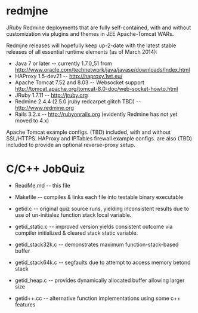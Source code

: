 redmjne
=======

JRuby Redmine deployments that are fully self-contained, with and without
customization via plugins and themes in JEE Apache-Tomcat WARs.

Redmjne releases will hopefully keep up-2-date with the latest stable releases 
of all essential runtime elements (as of March 2014):
 
  * Java 7 or later -- currently 1.7.0_51 from <http://www.oracle.com/technetwork/java/javase/downloads/index.html>
  * HAProxy 1.5-dev21 -- <http://haproxy.1wt.eu/>
  * Apache Tomcat 7.52 and 8.03 -- Websocket support <http://tomcat.apache.org/tomcat-8.0-doc/web-socket-howto.html>
  * JRuby 1.7.11 -- <http://jruby.org> 
  * Redmine 2.4.4 (2.5.0 jruby redcarpet glitch TBD) -- <http://www.redmine.org>
  * Rails 3.2.x -- <http://rubyonrails.org> (evidently Redmine has not yet moved to 4.x)

Apache Tomcat example configs. (TBD) included, with and without SSL/HTTPS.
HAProxy and IPTables firewall example configs. are also (TBD) included to provide
an optional reverse-proxy setup. 

C/C++ JobQuiz
=============

* ReadMe.md -- this file

* Makefile -- compiles & links each file into testable binary executable

* getid.c -- original quiz source runs, yielding inconsistent results due
to use of un-initialez function stack local variable.

* getid_static.c -- improved version yields consistent outcome via compiler
initialized & cleared stack static variable.

* getid_stack32k.c -- demonstrates maximum function-stack-based buffer

* getid_stack64k.c -- segfaults due to attempt to access memory betond stack

* getid_heap.c -- provides dynamically allocated buffer allowing larger size
  
* getid++.cc -- alternative function implementations using some c++ features
